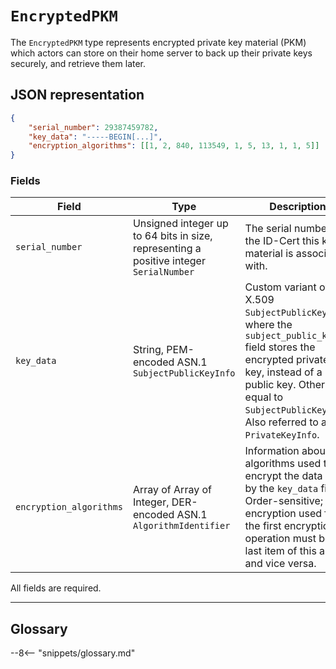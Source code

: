 # `EncryptedPKM`

The `EncryptedPKM` type represents encrypted private key material (PKM) which actors can store on
their home server to back up their private keys securely, and retrieve them later.

## JSON representation

```json
{
    "serial_number": 29387459782,
    "key_data": "-----BEGIN[...]",
    "encryption_algorithms": [[1, 2, 840, 113549, 1, 5, 13, 1, 1, 5]]
}
```

### Fields

| Field                   | Type                                                                                   | Description                                                                                                                                                                                                                          |
| ----------------------- | -------------------------------------------------------------------------------------- | ------------------------------------------------------------------------------------------------------------------------------------------------------------------------------------------------------------------------------------ |
| `serial_number`         | Unsigned integer up to 64 bits in size, representing a positive integer `SerialNumber` | The serial number of the ID-Cert this key material is associated with.                                                                                                                                                               |
| `key_data`              | String, PEM-encoded ASN.1 `SubjectPublicKeyInfo`                                       | Custom variant of the X.509 `SubjectPublicKeyInfo`, where the `subject_public_key` field stores the encrypted private key, instead of a public key. Otherwise equal to `SubjectPublicKeyInfo`. Also referred to as `PrivateKeyInfo`. |
| `encryption_algorithms` | Array of Array of Integer, DER-encoded ASN.1 `AlgorithmIdentifier`                     | Information about the algorithms used to encrypt the data held by the `key_data` field. Order-sensitive; The encryption used for the first encryption operation must be the last item of this array and vice versa.                  |

All fields are required.

---

## Glossary

--8<-- "snippets/glossary.md"
